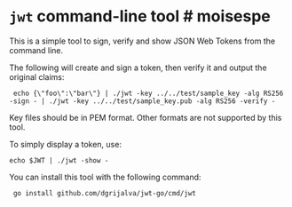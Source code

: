 `jwt` command-line tool # moisespe
=======================

This is a simple tool to sign, verify and show JSON Web Tokens from
the command line.

The following will create and sign a token, then verify it and output the original claims:

     echo {\"foo\":\"bar\"} | ./jwt -key ../../test/sample_key -alg RS256 -sign - | ./jwt -key ../../test/sample_key.pub -alg RS256 -verify -

Key files should be in PEM format. Other formats are not supported by this tool.

To simply display a token, use:

    echo $JWT | ./jwt -show -

You can install this tool with the following command:

     go install github.com/dgrijalva/jwt-go/cmd/jwt
	 


